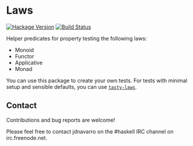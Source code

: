 # Laws

[![Hackage Version](https://img.shields.io/hackage/v/laws.svg)](https://hackage.haskell.org/package/laws)
[![Build Status](https://img.shields.io/travis/jdnavarro/laws.svg)](https://travis-ci.org/jdnavarro/laws)

Helper predicates for property testing the following laws:

- Monoid
- Functor
- Applicative
- Monad

You can use this package to create your own tests. For tests with minimal setup
and sensible defaults, you can use
[`tasty-laws`](https://hackage.haskell.org/package/tasty-laws).

## Contact

Contributions and bug reports are welcome!

Please feel free to contact jdnavarro on the #haskell IRC channel on
irc.freenode.net.
